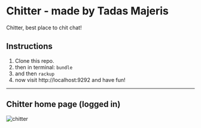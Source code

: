 Chitter - made by Tadas Majeris
==================================
Chitter, best place to chit chat!

Instructions
-------
1. Clone this repo.
2. then in terminal: ```bundle```
3. and then ```rackup```
4. now visit http://localhost:9292 and have fun!
-------

Chitter home page (logged in)
----
![chitter](https://dl.dropboxusercontent.com/u/99213524/chitter.png)
